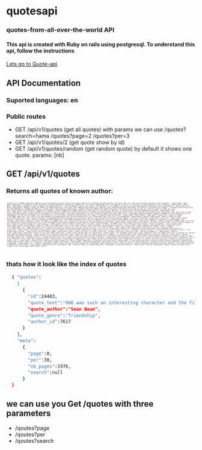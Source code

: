 # quotesapi
### quotes-from-all-over-the-world API
#### This api is created with Ruby on rails using postgresql. To understand this api, follow the instructions

[Lets go to Quote-api](https://quotes-from-all-over-the-world.herokuapp.com/api/v1/quotes)

## API Documentation
### Suported languages: en
### Public routes
* GET /api/v1/quotes (get all quotes) with params we can use /quotes?search=hama /quotes?page=2 /quotes?per=3
* GET /api/v1/quotes/2 (get quote show by id)
* GET /api/v1/quotes/random (get random quote) by default it shows one quote. params: [nb]




## GET /api/v1/quotes

### Returns all quotes of known author:


![A test image](quote-api.png)

### thats how it look like the index of quotes

```sh
  { "quotes":
    [
      {
        "id":24483,
        "quote_text":"006 was such an interesting character and the film really explored his friendship with Bond and how it all went wrong, so it was a very personal journey for both characters.",
        "quote_author":"Sean Bean",
        "quote_genre":"friendship",
        "author_id":7617
      }
    ],
    "meta":
      {
        "page":0,
        "per":30,
        "nb_pages":1976,
        "search":null
      }
  }
```
## we can use you Get /quotes with three parameters
* /qoutes?page
* /qoutes?per
* /qoutes?search
